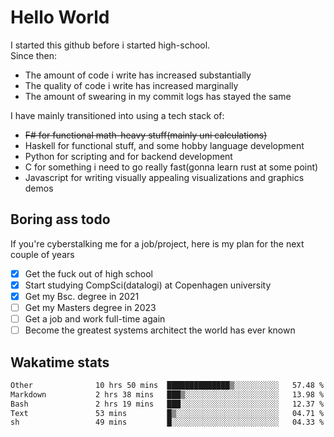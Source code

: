 # Hello World

I started this github before i started high-school.  
Since then:
- The amount of code i write has increased substantially
- The quality of code i write has increased marginally
- The amount of swearing in my commit logs has stayed the same

I have mainly transitioned into using a tech stack of:
- ~~F# for functional math-heavy stuff(mainly uni calculations)~~
- Haskell for functional stuff, and some hobby language development
- Python for scripting and for backend development
- C for something i need to go really fast(gonna learn rust at some point)
- Javascript for writing visually appealing visualizations and graphics demos

## Boring ass todo
If you're cyberstalking me for a job/project, here is my plan for the next couple of years
- [x] Get the fuck out of high school
- [x] Start studying CompSci(datalogi) at Copenhagen university
- [x] Get my Bsc. degree in 2021
- [ ] Get my Masters degree in 2023
- [ ] Get a job and work full-time again
- [ ] Become the greatest systems architect the world has ever known

## Wakatime stats
<!--START_SECTION:waka-->

```txt
Other              10 hrs 50 mins  ██████████████▒░░░░░░░░░░   57.48 %
Markdown           2 hrs 38 mins   ███▒░░░░░░░░░░░░░░░░░░░░░   13.98 %
Bash               2 hrs 19 mins   ███░░░░░░░░░░░░░░░░░░░░░░   12.37 %
Text               53 mins         █▒░░░░░░░░░░░░░░░░░░░░░░░   04.71 %
sh                 49 mins         █░░░░░░░░░░░░░░░░░░░░░░░░   04.33 %
```

<!--END_SECTION:waka-->
